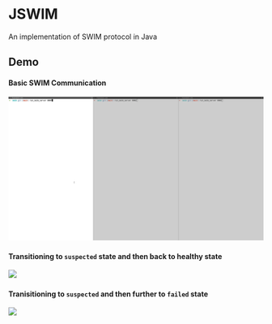 # JSWIM

An implementation of SWIM protocol in Java

## Demo 
#### Basic SWIM Communication 
![](demo/Basic%20SWIM%20communication.gif)

#### Transitioning to `suspected` state and then back to healthy state
![](demo/Suspect%20And%20Back.gif)

#### Tranisitioning to `suspected` and then further to `failed` state
![](demo/Suspect%20And%20Failed.gif)